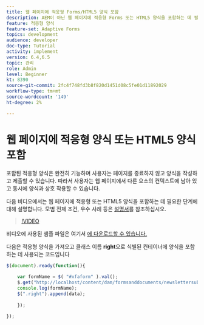 ```yaml
---
title: 웹 페이지에 적응형 Forms/HTML5 양식 포함
description: AEM이 아닌 웹 페이지에 적응형 Forms 또는 HTML5 양식을 포함하는 데 필요한 구성 단계입니다.
feature: 적응형 양식
feature-set: Adaptive Forms
topics: development
audience: developer
doc-type: Tutorial
activity: implement
version: 6.4,6.5
topic: 관리
role: Admin
level: Beginner
kt: 8390
source-git-commit: 2fc4f748fd3b8f820d1451d08c5fe01d11892029
workflow-type: tm+mt
source-wordcount: '149'
ht-degree: 2%

---
```



# 웹 페이지에 적응형 양식 또는 HTML5 양식 포함

포함된 적응형 양식은 완전히 기능하며 사용자는 페이지를 종료하지 않고 양식을 작성하고 제출할 수 있습니다. 따라서 사용자는 웹 페이지에서 다른 요소의 컨텍스트에 남아 있고 동시에 양식과 상호 작용할 수 있습니다.

다음 비디오에서는 웹 페이지에 적응형 또는 HTML5 양식을 포함하는 데 필요한 단계에 대해 설명합니다.
모범 전제 조건, 우수 사례 등은 [설명서](https://experienceleague.adobe.com/docs/experience-manager-64/forms/adaptive-forms-basic-authoring/embed-adaptive-form-external-web-page.html?lang=en)를 참조하십시오.
>[!VIDEO](https://video.tv.adobe.com/v/335893?quality=9&learn=on)

비디오에 사용된 샘플 파일은 여기서 [에 다운로드할 수 있습니다.](assets/embedding-af-web-page.zip)

다음은 적응형 양식을 가져오고 클래스 이름 **right**&#x200B;으로 식별된 컨테이너에 양식을 포함하는 데 사용되는 코드입니다

```javascript
$(document).ready(function(){
  
	var formName = $( "#xfaform" ).val();
    $.get("http://localhost/content/dam/formsanddocuments/newslettersubscription/jcr:content?wcmmode=disabled", function(data, status){
	console.log(formName);
	$(".right").append(data);
      
    });
  
});
```














